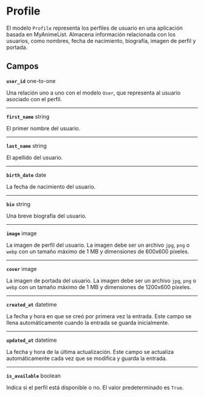 # Profile <Badge type="danger" text="model" />

El modelo `Profile` representa los perfiles de usuario en una aplicación basada en MyAnimeList. Almacena información relacionada con los usuarios, como nombres, fecha de nacimiento, biografía, imagen de perfil y portada.

## Campos

**`user_id`** one-to-one

Una relación uno a uno con el modelo `User`, que representa al usuario asociado con el perfil.

---

**`first_name`** string

El primer nombre del usuario.

---

**`last_name`** string

El apellido del usuario.

---

**`birth_date`** date

La fecha de nacimiento del usuario.

---

**`bio`** string

Una breve biografía del usuario.

---

**`image`** image

La imagen de perfil del usuario. La imagen debe ser un archivo `jpg`, `png` o `webp` con un tamaño máximo de 1 MB y dimensiones de 600x600 píxeles.

---

**`cover`** image

La imagen de portada del usuario. La imagen debe ser un archivo `jpg`, `png` o `webp` con un tamaño máximo de 1 MB y dimensiones de 1200x600 píxeles.

---

**`created_at`** datetime

La fecha y hora en que se creó por primera vez la entrada. Este campo se llena automáticamente cuando la entrada se guarda inicialmente.

---

**`updated_at`** datetime

La fecha y hora de la última actualización. Este campo se actualiza automáticamente cada vez que se modifica y guarda la entrada.

---

**`is_available`** boolean

Indica si el perfil está disponible o no. El valor predeterminado es `True`.
